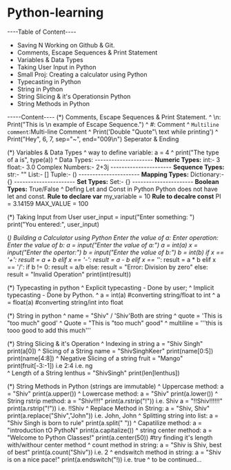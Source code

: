 # Python-learning

----Table of Content----
* Saving N Working on Github & Git.
* Comments, Escape Sequences & Print Statement
* Variables & Data Types
* Taking User Input in Python
* Small Proj: Creating a calculator using Python
* Typecasting in Python
* String in Python
* String Slicing & it's Operationsin Python
* String Methods in Python


-----Content----
(*) Comments, Escape Sequences & Print Statement.
    ^ \n: Print("This is \n example of Escape Sequence.")
    ^ #: Comment
    ^ ```Multiline comment```:Multi-line Comment
    ^ Print('Double \"Quote"\ text while printing')
    ^ Print("Hey", 6, 7, sep="~", end="009\n") Seperator & Ending

(*) Variables & Data Types
    ^ way to define variable: a = 4
    ^ print("The type of a is", type(a))
    ^ Data Types: ---------------------
                  **Numeric Types:**
                  int:- 3
                  float:- 3.0
                  Complex Numbers:- 2+3j
                  ----------------------
                  **Sequence Types:**
                  str:- ""
                  List:- []
                  Tuple:- ()
                  ----------------------
                  **Mapping Types:**
                  Dictionary:- {}
                  ----------------------
                  **Set Types:**
                  Set:- {}
                  ----------------------
                  **Boolean Types:**
                  True/False
      ^ Defing Let and Const in Python
                  Python does not have let and const.
                  **Rule to declare var**
                  my_variable = 10
                  **Rule to decalre const**
                  PI = 3.14159
                  MAX_VALUE = 100

(*) Taking Input from User
                  user_input = input("Enter something: ")
                  print("You entered:", user_input)

(*) Building a Calculator using Python
                  Enter the value of a:
                  Enter operation:
                  Enter the value of b:
                    a = input("Enter the value of a:")
                    a = int(a)
                    x = input("Enter the opertor:")
                    b = input("Enter the value of b:")
                    b = int(b)
                    if x == '+':
                        result = a + b
                    elif x == '-':
                        result = a - b
                    elif x == '*':
                        result = a * b
                    elif x == '/':
                        if b != 0:
                            result = a/b
                        else:
                            result = "Error: Division by zero"
                    else:
                        result = "Invalid Operation"
                    print(int(result))

(*) Typecasting in python
    ^ Explicit typecasting - Done by user; 
    ^ Implicit typecasting - Done by Python.
    ^ a = int(a) #converting string/float to int
    ^ a = float(a) #converting string/int into float

(*) String in python
    ^ name = "Shiv" / 'Shiv'Both are string
    ^ quote = 'This is "too much" good' 
    ^ Quote =  "This is \"too much" good"
    ^ multiline = '''this is 
                     tooo good to add
                     this much'''
   
(*) String Slicing & it's Operation
    ^ Indexing in string 
                    a = "Shiv Singh"
                    print(a[0])
    ^ Slicing of a String 
                    name = "ShivSinghKeer"
                    print(name[0:5])
                    print(name[4:8])
    ^ Negative Slicing of a string
                    fruit = "Mango"
                    print(fruit[-3:-1]) i.e 2:4 i.e. ng                    
    ^ Length of a String
                    lenthus = "ShivSingh"
                    print(len[lenthus])

(*) String Methods in Python (strings are immutable)
    ^ Uppercase method:
                    a = "Shiv"
                    print(a.upper())
    ^ Lowercase method:
                    a = "Shiv"
                    print(a.lower())
    ^ String rstrip method:
                    a = "Shiv!!!!"
                    print(a.rstrip("!")) i.e. Shiv
                    a = "!!Shiv!!!!!!"
                    print(a.rstrip("!")) i.e. !!Shiv
    ^ Replace Method in String:
                    a = "Shiv, Shiv"
                    print(a.replace("Shiv","John")) i.e. John, John
    ^ Splitting string into list:
                    a = "Shiv Singh is born to rule"
                    print(a.split(" "))
    ^ Capatilize method:
                    a = "introduction tO PythoN"
                    print(a.capitalize())
    ^ string center method:
                    a = "Welcome to Python Classes!"
                    print(a.center(50)) 
                    #try finding it's length with/withour center method
    ^ count method in string:
                    a = "Shiv is Shiv, best of best"
                    print(a.count("Shiv")) i.e. 2
    ^ endswitch method in string:
                    a = "Shiv is on a nice pace!"
                    print(a.endswitch("!)) i.e. true
    ^ to be continued...
                    
    
                        
    
    

                  
